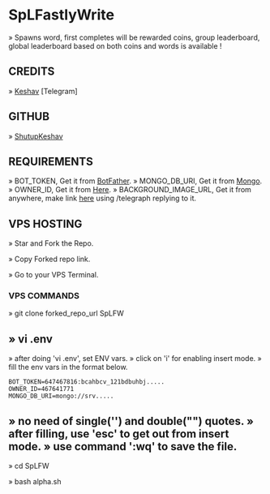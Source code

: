 # SpLFastlyWrite

» Spawns word, first completes will be rewarded coins, group leaderboard, global leaderboard based on both coins and words is available !

## CREDITS

» [Keshav](https://t.me/North_Yankton) [Telegram]

## GITHUB

» [ShutupKeshav](https://github.com/ShutupKeshav)

## REQUIREMENTS

» BOT_TOKEN, Get it from [BotFather](https://t.me/BOTFATHER).
» MONGO_DB_URI, Get it from [Mongo](www.mongodb.com).
» OWNER_ID, Get it from [Here](t.me/SpL_GH_Bot).
» BACKGROUND_IMAGE_URL, Get it from anywhere, make link [here](t.me/SpL_GH_Bot) using /telegraph replying to it.

## VPS HOSTING

» Star and Fork the Repo.

» Copy Forked repo link.

» Go to your VPS Terminal.

### VPS COMMANDS

» git clone forked_repo_url SpLFW

» vi .env
-----------
  » after doing 'vi .env', set ENV vars.
  » click on 'i' for enabling insert mode.
  » fill the env vars in the format below.
  
    BOT_TOKEN=647467816:bcahbcv_121bdbuhbj.....
    OWNER_ID=467641771
    MONGO_DB_URI=mongo://srv.....

  » no need of single('') and double("") quotes.
  » after filling, use 'esc' to get out from insert mode.
  » use command ':wq' to save the file.
-----------
    
» cd SpLFW

» bash alpha.sh
